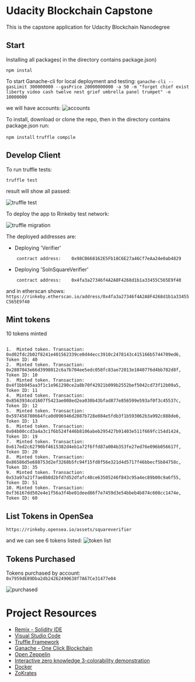 # Udacity Blockchain Capstone

This is the capstone application for Udacity Blockchain Nanodegree 

## Start

Installing all packages( in the directory contains package.json)
```
npm instal 
```
To start Ganache-cli for local deployment and testing: 
`ganache-cli --gasLimit 300000000 --gasPrice 20000000000 -a 50 -m "forget chief exist liberty video cash twelve nest grief umbrella panel trumpet" -e 10000000`

we will have accounts: 
![accounts](images/accounts.png)


To install, download or clone the repo, then in the directory contains package.json run:

`npm install`
`truffle compile`

## Develop Client

To run truffle tests:

`truffle test`

result will show all passed: 

![truffle test](images/test_rinkeby.png)

To deploy the app to Rinkeby test network: 

![truffle migration](images/deploy_rinkeby.png)

The deployed addresses are: 

* Deploying 'Verifier'
```
    contract address:    0x98CB668162E5Fb18C6E27a46Cf7eAa24e0ab4829
```
* Deploying 'SolnSquareVerifier'
```
    contract address:    0x4fa3a27346f4A2A8F4268d1b1a33455C565E9f40
```

and in etherscan shows: 
`https://rinkeby.etherscan.io/address/0x4fa3a27346f4A2A8F4268d1b1a33455C565E9f40`

## Mint tokens

10 tokens minted

```

1.  Minted token. Transaction: 0xd02fdc2b02f8241e401562339ce0d44ecc3910c2478143c415166b5744709ed6, Token ID: 40
2.  Minted token. Transaction: 0x2807043e66d3998012c6a7b704ee5edc058fc83ae72013e1040776d4bb782d8f, Token ID: 10 
3.  Minted token. Transaction: 0x4f1bb945aa3f1c1e961290ce2a8b70f42921b099b2552bef5042cd73f12b09a5, Token ID: 11
4.  Minted token. Transaction: 0x8563934cd1607f5423ae008ed2ea030b43bfad877e856599e593af0f3c45537c, Token ID: 12
5.  Minted token. Transaction: 0x597458780664fca0d096946d2087b728e084e5fdb3f1b593062b3a992c888de6, Token ID: 13
6.  Minted token. Transaction: 0x04b00ccd3a4a3c1f6b524f446b8106abeb295427b91403e511f669fc154d1424, Token ID: 19 
7.  Minted token. Transaction: 0x617ed2c62790bf4615382d4eb1a72f6ffd87a004b353fe27ed76e096b056617f, Token ID: 20
8.  Minted token. Transaction: 0x86586d5e688753d2ef3268b5fc94f15fd8f56e321d4d5717f46bbecf5b84758c, Token ID: 35
9.  Minted token. Transaction: 0x53a97a21f7ae8b0d2bfd7d52dfafc48ce63505246f843c95a4ec89b00c9a6f55, Token ID: 51 
10. Minted token. Transaction: 0xf36167dd502e4e1f56a3f4be01deed86f7e7459d3e54bbeb4b874c608cc1474e, Token ID: 60

```

## List Tokens in OpenSea
`https://rinkeby.opensea.io/assets/squareverifier`

and we can see 6 tokens listed: 
![token list](images/list_opensea.png)

## Tokens Purchased
Tokens purchased by account: 
`0x7959dE89Dba2db24262490638f7A67Ce31477e04`

![purchased](images/purchased.png)



# Project Resources

* [Remix - Solidity IDE](https://remix.ethereum.org/)
* [Visual Studio Code](https://code.visualstudio.com/)
* [Truffle Framework](https://truffleframework.com/)
* [Ganache - One Click Blockchain](https://truffleframework.com/ganache)
* [Open Zeppelin ](https://openzeppelin.org/)
* [Interactive zero knowledge 3-colorability demonstration](http://web.mit.edu/~ezyang/Public/graph/svg.html)
* [Docker](https://docs.docker.com/install/)
* [ZoKrates](https://github.com/Zokrates/ZoKrates)
